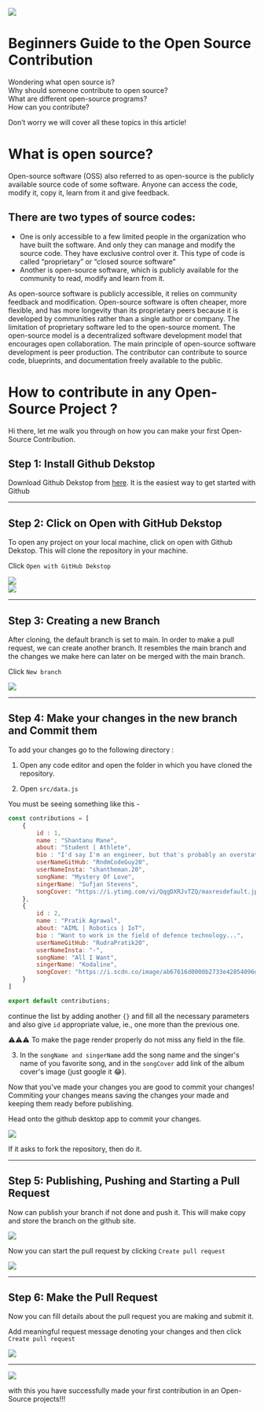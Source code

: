 ![](images\devImage.svg)

# Beginners Guide to the Open Source Contribution

Wondering what open source is? <br>
Why should someone contribute to open source?<br>
What are different open-source programs?<br>
How can you contribute?<br>

Don’t worry we will cover all these topics in this article!

# What is open source?

Open-source software (OSS) also referred to as open-source is the publicly available source code of some software. Anyone can access the code, modify it, copy it, learn from it and give feedback.

## There are two types of source codes:

- One is only accessible to a few limited people in the organization who have built the software. And only they can manage and modify the source code.
  They have exclusive control over it. This type of code is called “proprietary” or “closed source software”
- Another is open-source software, which is publicly available for the community to read, modify and learn from it.

As open-source software is publicly accessible, it relies on community feedback and modification. Open-source software is often cheaper, more flexible, and has more longevity than its proprietary peers because it is developed by communities rather than a single author or company. The limitation of proprietary software led to the open-source moment. The open-source model is a decentralized software development model that encourages open collaboration. The main principle of open-source software development is peer production. The contributor can contribute to source code, blueprints, and documentation freely available to the public.

# How to contribute in any Open-Source Project ?

Hi there, let me walk you through on how you can make your first Open-Source Contribution.

## Step 1: Install Github Dekstop

Download Github Dekstop from <a href="https://desktop.github.com/">here</a>. It is the easiest way to get started with Github<br>

---

## Step 2: Click on Open with GitHub Dekstop

To open any project on your local machine, click on open with Github Dekstop. This will clone the repository in your machine.

Click `Open with GitHub Dekstop`

![](images\contributionSteps\step2.png) <br>
![](images\contributionSteps\step3.png)

---

## Step 3: Creating a new Branch

After cloning, the default branch is set to main. In order to make a pull request, we can create another branch. It resembles the main branch and the changes we make here can later on be merged with the main branch.

Click `New branch`

![](images\contributionSteps\step4.png)

---

## Step 4: Make your changes in the new branch and Commit them

To add your changes go to the following directory :

1. Open any code editor and open the folder in which you have cloned the repository.

2. Open `src/data.js`

You must be seeing something like this -

  ```js
  const contributions = [
      {
          id : 1,
          name : "Shantanu Mane",
          about: "Student | Athlete",
          bio : "I'd say I'm an engineer, but that's probably an overstatement...",
          userNameGitHub: "RndmCodeGuy20",
          userNameInsta: "shantheman.20",
          songName: "Mystery Of Love",
          singerName: "Sufjan Stevens",
          songCover: "https://i.ytimg.com/vi/QqgDXRJvTZQ/maxresdefault.jpg"
      },
      {
          id : 2,
          name : "Pratik Agrawal",
          about: "AIML | Robotics | IoT",
          bio : "Want to work in the field of defence technology...",
          userNameGitHub: "RudraPratik20",
          userNameInsta: "-",
          songName: "All I Want",
          singerName: "Kodaline",
          songCover: "https://i.scdn.co/image/ab67616d0000b2733e42854096da9a3b1ca901c9"
      }
  ]
  
  export default contributions;
  ```

continue the list by adding another `{}` and fill all the necessary parameters and also give `id` appropriate value, ie., one more than the previous one.

⚠️⚠️⚠️ To make the page render properly do not miss any field in the file.

3. In the `songName and singerName` add the song name and the singer's name of you favorite song, and in the `songCover` add link of the album cover's image (just google it 😂).


Now that you've made your changes you are good to commit your changes!
Commiting your changes means saving the changes your made and keeping them ready before publishing.

Head onto the github desktop app to commit your changes.

![](images\contributionSteps\step5.png)

If it asks to fork the repository, then do it.

---

## Step 5: Publishing, Pushing and Starting a Pull Request

Now can publish your branch if not done and push it. This will make copy and store the branch on the github site.

![](fimages\contributionSteps\step8.png)

Now you can start the pull request by clicking `Create pull request`

![](images\contributionSteps\step6.png)

---

## Step 6: Make the Pull Request

Now you can fill details about the pull request you are making and submit it.

Add meaningful request message denoting your changes and then click `Create pull request`

![](images\contributionSteps\step7.png)

---

![](images\contributionSteps\createPull.jpeg)

with this you have successfully made your first contribution in an Open-Source projects!!!